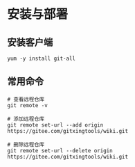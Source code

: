 # 安装与部署
## 安装客户端
```shell
yum -y install git-all
```
## 常用命令
```shell
# 查看远程仓库
git remote -v

# 添加远程仓库 
git remote set-url --add origin https://gitee.com/gitxingtools/wiki.git 

# 删除远程仓库 
git remote set-url --delete origin https://gitee.com/gitxingtools/wiki.git 

```


